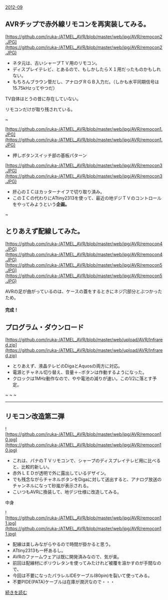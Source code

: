 ﻿[2012-09](2012-09.md) 

## AVRチップで赤外線リモコンを再実装してみる。

[https://github.com/iruka-/ATMEL_AVR/blob/master/web/jpg/AVR/remocon2.JPG](https://github.com/iruka-/ATMEL_AVR/blob/master/web/jpg/AVR/remocon2.JPG) 

- ネタ元は、古いシャープＴＶ用のリモコン。
- ディスプレイテレビ、とあるので、もしかしたらＸ１用だったものかもしれない。
- もちろんブラウン管だし、アナログＲＧＢ入力だ。（しかも水平同期信号は15.75kHzってやつだ）

<!-- dummy comment line for breaking list -->

TV自体はとうの昔に存在していない。

リモコンだけが取り残されている。

~


[https://github.com/iruka-/ATMEL_AVR/blob/master/web/jpg/AVR/remocon1.JPG](https://github.com/iruka-/ATMEL_AVR/blob/master/web/jpg/AVR/remocon1.JPG) 

- 押しボタンスイッチ部の基板パターン

<!-- dummy comment line for breaking list -->

[https://github.com/iruka-/ATMEL_AVR/blob/master/web/jpg/AVR/remocon3.JPG](https://github.com/iruka-/ATMEL_AVR/blob/master/web/jpg/AVR/remocon3.JPG) 

- 肝心のＩＣはカッターナイフで切り取り済み。
- このＩＣの代わりにATtiny2313を使って、最近の地デジＴＶのコントロールをやってみようという**企画。**

<!-- dummy comment line for breaking list -->

~

## とりあえず配線してみた。
[https://github.com/iruka-/ATMEL_AVR/blob/master/web/jpg/AVR/remocon4.JPG](https://github.com/iruka-/ATMEL_AVR/blob/master/web/jpg/AVR/remocon4.JPG) 
[https://github.com/iruka-/ATMEL_AVR/blob/master/web/jpg/AVR/remocon5.JPG](https://github.com/iruka-/ATMEL_AVR/blob/master/web/jpg/AVR/remocon5.JPG) 

AVRの足が曲がっているのは、ケースの蓋をするときにネジ穴部分とぶつかったため。

#### 完成！

## プログラム・ダウンロード

[https://github.com/iruka-/ATMEL_AVR/blob/master/web/upload/AVR/Infrared.zip](https://github.com/iruka-/ATMEL_AVR/blob/master/web/upload/AVR/Infrared.zip) 

- とりあえず、液晶テレビのDigaとAquosの両方に対応。
- 電源とチャネル切り替え、音量＋−ボタンは作動するようになった。
- クロックは1MHz動作なので、やや電池の減りが速い。この1/2に落とす予定。

<!-- dummy comment line for breaking list -->

~
~
~
- - - -
## リモコン改造第二弾



![https://github.com/iruka-/ATMEL_AVR/blob/master/web/jpg/AVR/remocon10.jpg](https://github.com/iruka-/ATMEL_AVR/blob/master/web/jpg/AVR/remocon10.jpg) 

- これは、パナのＴＶリモコンで、シャープのディスプレイテレビ用に比べると、比較的新しい。
- 赤外ＬＥＤが透明で外に露出しているデザイン。
- でも残念ながらチャネルボタンをDigaに対して送出すると、アナログ放送のチャンネルになって砂嵐が表示される。
- こいつもAVRに換装して、地デジ仕様に改造してみる。

<!-- dummy comment line for breaking list -->


中身

![https://github.com/iruka-/ATMEL_AVR/blob/master/web/jpg/AVR/remocon11.jpg](https://github.com/iruka-/ATMEL_AVR/blob/master/web/jpg/AVR/remocon11.jpg) 

- 配線は楽しみながらやるので時間が掛かると思う。
- ATtiny2313も一杯あるし。
- AVRのファームウェアは既に開発済みなので、気が楽。
- 前回は配線材にポリウレタンを使ってみたけれど被覆を溶かすのが手間なので、
- 今回は不要になったパラレルIDEケーブル(80pin)を裂いて使ってみる。
- 不要PIDE(PATA)ケーブルは在庫が潤沢なので・・・

<!-- dummy comment line for breaking list -->


[続きを読む](赤外線リモコン2.md) 


